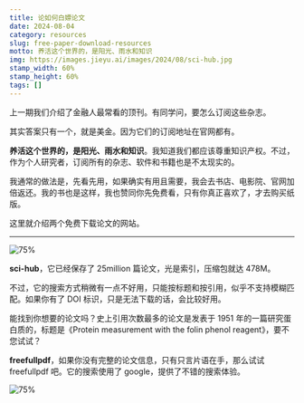 ```yaml
---
title: 论如何白嫖论文
date: 2024-08-04
category: resources
slug: free-paper-download-resources
motto: 养活这个世界的，是阳光、雨水和知识
img: https://images.jieyu.ai/images/2024/08/sci-hub.jpg
stamp_width: 60%
stamp_height: 60%
tags: []
---
```


上一期我们介绍了金融人最常看的顶刊。有同学问，要怎么订阅这些杂志。

其实答案只有一个，就是美金。因为它们的订阅地址在官网都有。

**养活这个世界的，是阳光、雨水和知识**。我知道我们都应该尊重知识产权。不过，作为个人研究者，订阅所有的杂志、软件和书籍也是不太现实的。

我通常的做法是，先看先用，如果确实有用且需要，我会去书店、电影院、官网加倍返还。我的书也是这样，我也赞同你先免费看，只有你真正喜欢了，才去购买纸版。

这里就介绍两个免费下载论文的网站。

---

<!--第一个是 [sci-hub](https://www.sci-hub.se/):-->

![75%](https://images.jieyu.ai/images/2024/08/sci-hub.jpg)

**sci-hub**，它已经保存了 25million 篇论文，光是索引，压缩包就达 478M。

不过，它的搜索方式稍微有一点不好用，只能按标题和按引用，似乎不支持模糊匹配。如果你有了 DOI 标识，只是无法下载的话，会比较好用。

能找到你想要的论文吗？史上引用次数最多的论文是发表于 1951 年的一篇研究蛋白质的，标题是《Protein measurement with the folin phenol reagent》，要不您试试？

<!--
第二个网站是 [freefullpdf](https://www.freefullpdf.com/)

-->

**freefullpdf**，如果你没有完整的论文信息，只有只言片语在手，那么试试 freefullpdf 吧。它的搜索使用了 google，提供了不错的搜索体验。

![75%](https://images.jieyu.ai/images/2024/08/freefullpdf.jpg)

